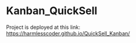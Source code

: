 # Kanban_QuickSell
Project is deployed at this link: https://harmlesscoder.github.io/QuickSell_Kanban/
